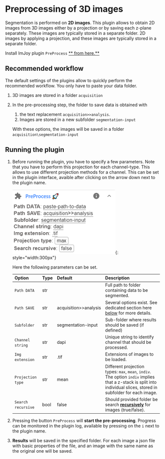 
# Preprocessing of 3D images

Segmentation is performed on **2D images**. This plugin allows to obtain 2D images from 3D images either by 
a projection or by saving each z-plane separately. These images are typically stored in a separate folder. 
2D images by applying a projection, and these images are typically stored in a separate folder.

Install ImJoy plugin `PreProcess` <a href="https://imjoy.io/#/app?w=fq-segmentation&plugin=fish-quant/fq-segmentation:PreProcess@stable&upgrade=1" target="_blank">** from here.**</a>

## Recommended workflow

The default settings of the plugins allow to quickly perform the recommended workflow. You only have 
to paste your data folder.  

1. 3D images are stored in a folder `acquisition`
2. In the pre-processing step, the folder to save data is obtained with 
    
    1. the text replacement `acquisition>>analysis`.
    2. Images are stored in a new subfolder `segmentation-input`
    
    With these options, the images will be saved in a folder `acquisition\segmentation-input`

## Running the plugin

1. Before running the plugin, you have to specify a few parameters. Note that you have to perform this 
    projection for each channel-type. This allows to use different projection methods for a channel. This can be set in the plugin interface, avaible after clicking on the arrow down next to the plugin name.

    ![imjoy-preprocess](img/imjoy-preprocess-ui.png){: style="width:300px"}

    Here the following parameters can be set. 

    Option           | Type | Default     | Description
    ---------------- | ---- | ----------- | -----------
    `Path DATA`    | str  |  | Full path to folder containing data to be segmented.
    `Path SAVE` | str  | acquisition>>analysis |  Several options exist. See dedicated section here [below](analysis-general-behavior.md#specify-folder-to-save-your-data) for more details.
    `Subfolder` | str  | segmentation-input |  Sub-folder where results should be saved (if defined) 
    `Channel string`    | str  |  dapi | Unique string to identify channel that should be processed.
    `Img extension`    | str  |  .tif | Extensions of images to be loaded.
    `Projection type`    | str  |  mean | Different projection types: `max`, `mean`, `indiv`. The option `indiv` implies that a z-stack is split into individual slices, stored in subfolder for each image. 
    `Search recursive`    | bool  |  false | Should provided folder be search [**recursively**](analysis-general-behavior.md#recursive-search-for-data) for images (true/false). 


2. Pressing the button `PreProcess` will **start the pre-processing**. Progress 
    can be monitored in the plugin log, available by pressing on the `i` next to the plugin name.

3. **Results** will be saved in the specified folder. For each image a json file with 
    basic properties of the file, and an image with the same name as the original one will be saved. 






